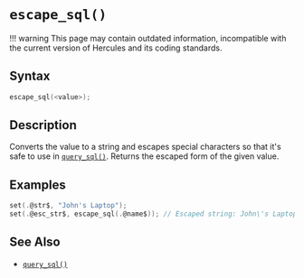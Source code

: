 # `escape_sql()`

!!! warning
	This page may contain outdated information, incompatible with the current version of Hercules and its coding standards.

## Syntax

```c
escape_sql(<value>);
```

## Description

Converts the value to a string and escapes special characters so that it's
safe to use in [`query_sql()`](query_sql.md). Returns the escaped form of the given value.

## Examples

```c
set(.@str$, "John's Laptop");
set(.@esc_str$, escape_sql(.@name$)); // Escaped string: John\'s Laptop
```

## See Also

- [`query_sql()`](query_sql.md)
